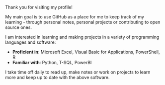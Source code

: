 Thank you for visiting my profile!

My main goal is to use GitHub as a place for me to keep track of my learning - through personal notes, personal projects or contributing to open source ones.

I am interested in learning and making projects in a variety of programming languages and software:

* **Proficient in**: Microsoft Excel, Visual Basic for Applications, PowerShell, R 
* **Familiar with**: Python, T-SQL, PowerBI

I take time off daily to read up, make notes or work on projects to learn more and keep up to date with the above software.
